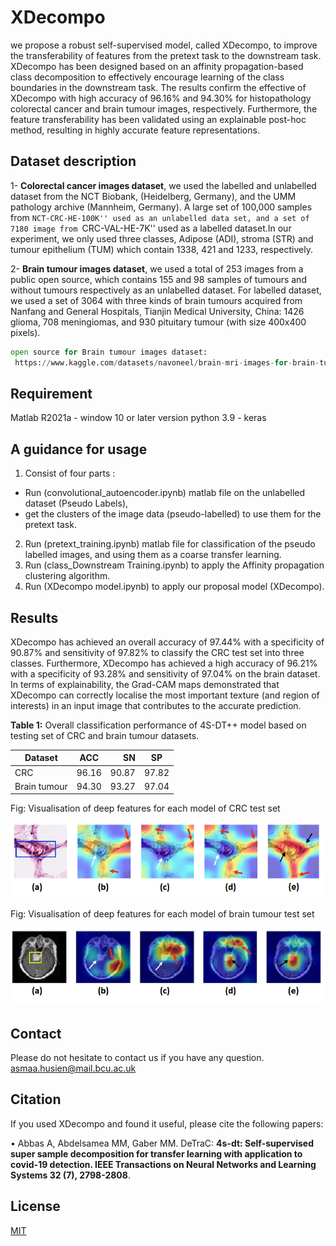 # XDecompo



 we propose a robust self-supervised model, called XDecompo, to improve the transferability of features from the pretext task to the downstream  task. XDecompo has been designed based on an affinity propagation-based class decomposition to effectively encourage learning of the class boundaries in the downstream task.
 The results confirm the effective of XDecompo with high accuracy of 96.16% and 94.30% for histopathology colorectal cancer and brain tumour images, respectively. Furthermore, the feature transferability has been validated using an explainable post-hoc method, resulting in highly accurate feature representations.

## **Dataset description**

1-  **Colorectal cancer images dataset**, we used the labelled and unlabelled dataset from the NCT Biobank, (Heidelberg, Germany), and the UMM pathology archive (Mannheim, Germany). A large set of 100,000 samples from ``NCT-CRC-HE-100K'' used as an unlabelled data set, and a set of 7180 image from ``CRC-VAL-HE-7K'' used as a labelled dataset.In our experiment, we only used three classes, Adipose (ADI), stroma (STR) and tumour epithelium (TUM) which contain 1338, 421 and 1233, respectively.

2- **Brain tumour images dataset**, we used a total of 253 images from a public open source, which contains 155 and 98 samples of tumours and without tumours respectively as an unlabelled dataset. For labelled dataset, we used a set of 3064 with three kinds of brain tumours acquired from Nanfang and General Hospitals, Tianjin Medical University, China: 1426 glioma, 708 meningiomas, and 930 pituitary tumour (with size 400x400 pixels). 
 
 

```python
open source for Brain tumour images dataset:
 https://www.kaggle.com/datasets/navoneel/brain-mri-images-for-brain-tumor-detection
```
## **Requirement**

Matlab R2021a - window 10 or later version
python 3.9 - keras

## A guidance for usage

1. Consist of four parts :
 - Run (convolutional_autoencoder.ipynb) matlab file on the unlabelled dataset (Pseudo Labels),
 - get the clusters of the image data (pseudo-labelled) to use them for the pretext task.
2. Run (pretext_training.ipynb) matlab file for classification of the pseudo labelled images, and using them as a coarse transfer learning.
3. Run (class_Downstream Training.ipynb) to apply the Affinity propagation clustering algorithm.
4. Run (XDecompo model.ipynb) to apply our proposal model (XDecompo).

## **Results**

XDecompo has achieved an overall accuracy of 97.44% with a specificity of 90.87% and sensitivity of 97.82% to classify the CRC test set into three classes. Furthermore, XDecompo has achieved a high accuracy of 96.21% with a specificity of 93.28% and sensitivity of 97.04% on the brain dataset. In terms of explainability, the Grad-CAM maps demonstrated that XDecompo can correctly localise the most important texture (and region of interests) in an input image that contributes to the accurate prediction.


**Table 1:** Overall classification performance of 4S-DT++ model based on testing set of CRC and brain tumour datasets.

| Dataset       | ACC           | SN    |  SP   |
| ------------- |:-------------:| -----:|-------|
| CRC           | 96.16         | 90.87 | 97.82 |
|Brain tumour   | 94.30         | 93.27 | 97.04 |


Fig: Visualisation of deep features for each model of CRC test set

![1]( https://github.com/Asmaa-AbbasHassan/XDecompo/blob/main/images/CRC.png)

Fig: Visualisation of deep features for each model of brain tumour test set

![2]( https://github.com/Asmaa-AbbasHassan/XDecompo/blob/main/images/brain.png)



## Contact
Please do not hesitate to contact us if you have any question. asmaa.husien@mail.bcu.ac.uk

## Citation

 If you used XDecompo and found it useful, please cite the following papers:
 
 •	Abbas A, Abdelsamea MM, Gaber MM. DeTraC: **4s-dt: Self-supervised super sample decomposition for transfer learning with application to covid-19 detection. IEEE Transactions on Neural Networks and Learning Systems 32 (7), 2798-2808**. 

 
## License
[MIT](https://github.com/AsmaaAbbasHassan/XDecompo/blob/master/LICENSE)


